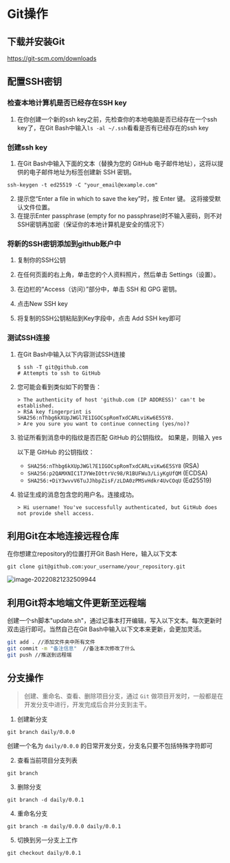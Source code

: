 # Git操作

## 下载并安装Git

https://git-scm.com/downloads

## 配置SSH密钥

### 检查本地计算机是否已经存在SSH key

1. 在你创建一个新的ssh key之前，先检查你的本地电脑是否已经存在一个ssh key了，在Git Bash中输入`ls -al ~/.ssh`看看是否有已经存在的ssh key



### 创建ssh key

1. 在Git Bash中输入下面的文本（替换为您的 GitHub 电子邮件地址），这将以提供的电子邮件地址为标签创建新 SSH 密钥。

```shell
ssh-keygen -t ed25519 -C "your_email@example.com"
```

2. 提示您“Enter a file in which to save the key”时，按 Enter 键。 这将接受默认文件位置。
2. 在提示Enter passphrase (empty for no passphrase)时不输入密码，则不对SSH密钥再加密（保证你的本地计算机是安全的情况下）



### 将新的SSH密钥添加到github账户中


1. 复制你的SSH公钥

2. 在任何页面的右上角，单击您的个人资料照片，然后单击 Settings（设置）。

3. 在边栏的“Access（访问）”部分中，单击  SSH 和 GPG 密钥。

4. 点击New SSH key

5. 将复制的SSH公钥粘贴到Key字段中，点击 Add SSH key即可



### 测试SSH连接

1. 在Git Bash中输入以下内容测试SSH连接

   ```shell
   $ ssh -T git@github.com
   # Attempts to ssh to GitHub
   ```

2. 您可能会看到类似如下的警告：

   ```shell
   > The authenticity of host 'github.com (IP ADDRESS)' can't be established.
   > RSA key fingerprint is SHA256:nThbg6kXUpJWGl7E1IGOCspRomTxdCARLviKw6E5SY8.
   > Are you sure you want to continue connecting (yes/no)?
   ```

3. 验证所看到消息中的指纹是否匹配 GitHub 的公钥指纹。 如果是，则输入 yes

   以下是 GitHub 的公钥指纹：

   - `SHA256:nThbg6kXUpJWGl7E1IGOCspRomTxdCARLviKw6E5SY8` (RSA)
   - `SHA256:p2QAMXNIC1TJYWeIOttrVc98/R1BUFWu3/LiyKgUfQM` (ECDSA)
   - `SHA256:+DiY3wvvV6TuJJhbpZisF/zLDA0zPMSvHdkr4UvCOqU` (Ed25519)

4. 验证生成的消息包含您的用户名。连接成功。

   ```shell
   > Hi username! You've successfully authenticated, but GitHub does not provide shell access.
   ```



## 利用Git在本地连接远程仓库

在你想建立repository的位置打开Git Bash Here，输入以下文本

```shell
git clone git@github.com:your_username/your_repository.git
```

![image-20220821232509944](C:\Users\54690\AppData\Roaming\Typora\typora-user-images\image-20220821232509944.png)



## 利用Git将本地端文件更新至远程端

创建一个sh脚本"update.sh"，通过记事本打开编辑，写入以下文本。每次更新时双击运行即可。当然自己在Git Bash中输入以下文本来更新，会更加灵活。

```sh
git add . //添加文件夹中所有文件
git commit -m "备注信息"  //备注本次修改了什么
git push //推送到远程端
```



## 分支操作

> 创建、重命名、查看、删除项目分支，通过 `Git` 做项目开发时，一般都是在开发分支中进行，开发完成后合并分支到主干。

1. 创建新分支
```
git branch daily/0.0.0
```
创建一个名为 `daily/0.0.0` 的日常开发分支，分支名只要不包括特殊字符即可

2. 查看当前项目分支列表
```
git branch
```


3. 删除分支
```
git branch -d daily/0.0.1
```

4. 重命名分支
```
git branch -m daily/0.0.0 daily/0.0.1
```

5. 切换到另一分支上工作
```
git checkout daily/0.0.1
```